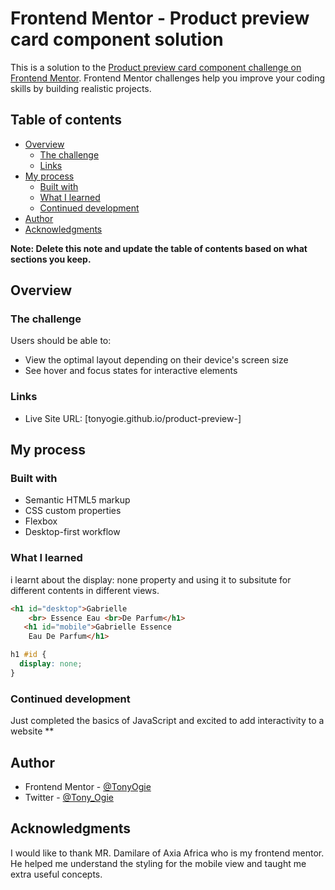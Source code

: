# Frontend Mentor - Product preview card component solution

This is a solution to the [Product preview card component challenge on Frontend Mentor](https://www.frontendmentor.io/challenges/product-preview-card-component-GO7UmttRfa). Frontend Mentor challenges help you improve your coding skills by building realistic projects. 

## Table of contents

- [Overview](#overview)
  - [The challenge](#the-challenge)
  - [Links](#links)
- [My process](#my-process)
  - [Built with](#built-with)
  - [What I learned](#what-i-learned)
  - [Continued development](#continued-development)
- [Author](#author)
- [Acknowledgments](#acknowledgments)

**Note: Delete this note and update the table of contents based on what sections you keep.**

## Overview

### The challenge

Users should be able to:

- View the optimal layout depending on their device's screen size
- See hover and focus states for interactive elements


### Links

- Live Site URL: [tonyogie.github.io/product-preview-]

## My process

### Built with

- Semantic HTML5 markup
- CSS custom properties
- Flexbox
- Desktop-first workflow

### What I learned

i learnt about the display: none property and using it to subsitute for different contents in different views.

```html
<h1 id="desktop">Gabrielle
    <br> Essence Eau <br>De Parfum</h1>
   <h1 id="mobile">Gabrielle Essence
    Eau De Parfum</h1>
```
```css
h1 #id {
  display: none;
}
```


### Continued development

Just completed the basics of JavaScript and excited to add interactivity to a website 
**



## Author
- Frontend Mentor - [@TonyOgie](https://www.frontendmentor.io/profile/yourusername)
- Twitter - [@Tony_Ogie](https://www.twitter.com/yourusername)


## Acknowledgments

I would like to thank MR. Damilare of Axia Africa who is my frontend mentor. He helped me understand the styling for the mobile view and taught me extra useful concepts.



